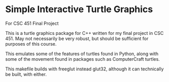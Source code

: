 # Simple Interactive Turtle Graphics
For CSC 451 Final Project

This is a turtle graphics package for C++ written for my final project in CSC 451.
May not necessarily be very robust, but should be sufficient for purposes of this
course.

This emulates some of the features of turtles found in Python, along with some of 
the movement found in packages such as ComputerCraft turtles.

This makefile builds with freeglut instead glut32, although it can technically be built, 
with either.
